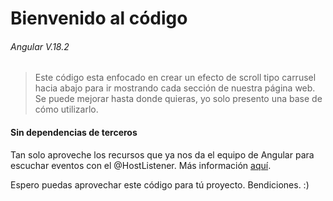 # Bienvenido al código
###### *Angular V.18.2*
> Este código esta enfocado en crear un efecto de scroll tipo carrusel hacia abajo para ir mostrando cada sección de nuestra página web. Se puede mejorar hasta donde quieras, yo solo presento una base de cómo utilizarlo.

#### Sin dependencias de terceros
Tan solo aproveche los recursos que ya nos da el equipo de Angular para escuchar eventos con el @HostListener. Más información [aquí](https://angular.dev/api/core/HostListener "aquí").

Espero puedas aprovechar este código para tú proyecto. Bendiciones. :)

